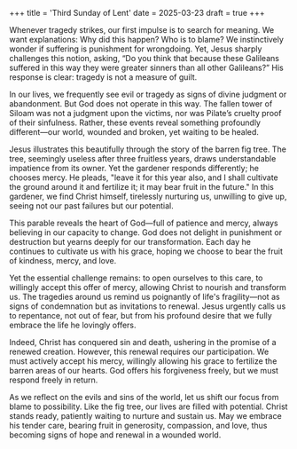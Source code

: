 +++
title = 'Third Sunday of Lent'
date = 2025-03-23
draft = true
+++

Whenever tragedy strikes, our first impulse is to search for meaning. We want explanations: Why did this happen? Who is to blame? We instinctively wonder if suffering is punishment for wrongdoing. Yet, Jesus sharply challenges this notion, asking, “Do you think that because these Galileans suffered in this way they were greater sinners than all other Galileans?” His response is clear: tragedy is not a measure of guilt.

In our lives, we frequently see evil or tragedy as signs of divine judgment or abandonment. But God does not operate in this way. The fallen tower of Siloam was not a judgment upon the victims, nor was Pilate’s cruelty proof of their sinfulness. Rather, these events reveal something profoundly different—our world, wounded and broken, yet waiting to be healed.

Jesus illustrates this beautifully through the story of the barren fig tree. The tree, seemingly useless after three fruitless years, draws understandable impatience from its owner. Yet the gardener responds differently; he chooses mercy. He pleads, "leave it for this year also, and I shall cultivate the ground around it and fertilize it; it may bear fruit in the future." In this gardener, we find Christ himself, tirelessly nurturing us, unwilling to give up, seeing not our past failures but our potential.

This parable reveals the heart of God—full of patience and mercy, always believing in our capacity to change. God does not delight in punishment or destruction but yearns deeply for our transformation. Each day he continues to cultivate us with his grace, hoping we choose to bear the fruit of kindness, mercy, and love.

Yet the essential challenge remains: to open ourselves to this care, to willingly accept this offer of mercy, allowing Christ to nourish and transform us. The tragedies around us remind us poignantly of life's fragility—not as signs of condemnation but as invitations to renewal. Jesus urgently calls us to repentance, not out of fear, but from his profound desire that we fully embrace the life he lovingly offers.

Indeed, Christ has conquered sin and death, ushering in the promise of a renewed creation. However, this renewal requires our participation. We must actively accept his mercy, willingly allowing his grace to fertilize the barren areas of our hearts. God offers his forgiveness freely, but we must respond freely in return.

As we reflect on the evils and sins of the world, let us shift our focus from blame to possibility. Like the fig tree, our lives are filled with potential. Christ stands ready, patiently waiting to nurture and sustain us. May we embrace his tender care, bearing fruit in generosity, compassion, and love, thus becoming signs of hope and renewal in a wounded world.
